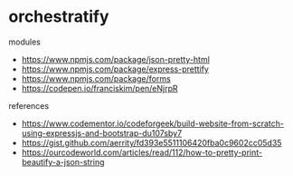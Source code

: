 # orchestratify


modules
* https://www.npmjs.com/package/json-pretty-html
* https://www.npmjs.com/package/express-prettify
* https://www.npmjs.com/package/forms
* https://codepen.io/franciskim/pen/eNjrpR


references
* https://www.codementor.io/codeforgeek/build-website-from-scratch-using-expressjs-and-bootstrap-du107sby7
* https://gist.github.com/aerrity/fd393e5511106420fba0c9602cc05d35
* https://ourcodeworld.com/articles/read/112/how-to-pretty-print-beautify-a-json-string
